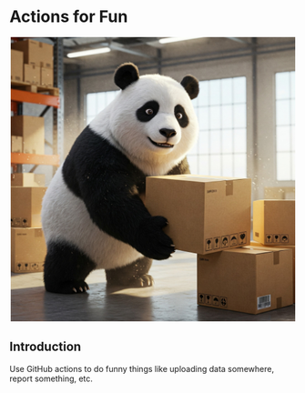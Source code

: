 # Actions for Fun

<p align="center">
    <img src=".github/assests/logo.jpg" height=500px />
</p>

## Introduction

Use GitHub actions to do funny things like uploading data somewhere, report something, etc.
